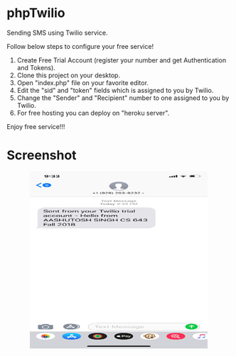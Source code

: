# phpTwilio
Sending SMS using Twilio service.

Follow below steps to configure your free service!
1.  Create Free Trial Account (register your number and get Authentication and Tokens).
2.  Clone this project on your desktop.
3.  Open "index.php" file on your favorite editor.
4.  Edit the "sid" and "token" fields which is assigned to you by Twilio.
5.  Change the "Sender" and "Recipient" number to one assigned to you by Twilio.
5.  For free hosting you can deploy on "heroku server".

Enjoy free service!!!

# Screenshot

<div align="center">
    <img src="/Image-1.jpeg" width="400px" height="400px"</img> 
</div>
